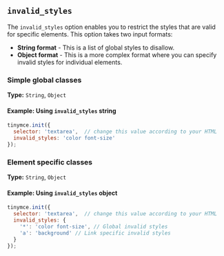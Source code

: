 ## `invalid_styles`

The `invalid_styles` option enables you to restrict the styles that are valid for specific elements. This option takes two input formats:

* **String format** - This is a list of global styles to disallow.
* **Object format** - This is a more complex format where you can specify invalid styles for individual elements.

### Simple global classes

**Type:** `String`, `Object`

#### Example: Using `invalid_styles` string

```js
tinymce.init({
  selector: 'textarea',  // change this value according to your HTML
  invalid_styles: 'color font-size'
});
```

### Element specific classes

**Type:** `String`, `Object`

#### Example: Using `invalid_styles` object

```js
tinymce.init({
  selector: 'textarea',  // change this value according to your HTML
  invalid_styles: {
    '*': 'color font-size', // Global invalid styles
    'a': 'background' // Link specific invalid styles
  }
});
```
